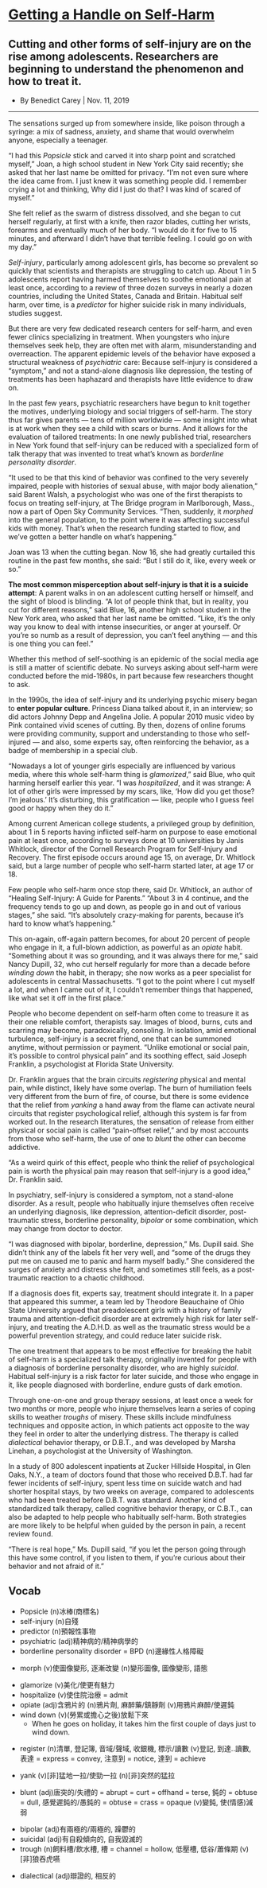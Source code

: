 # [Getting a Handle on Self-Harm](https://www.nytimes.com/2019/11/11/health/self-harm-injury-cutting-psychology.html)
## Cutting and other forms of self-injury are on the rise among adolescents. Researchers are beginning to understand the phenomenon and how to treat it.
- By Benedict Carey | Nov. 11, 2019
---------------------------------------------------------------------------------------------------------------------
The sensations surged up from somewhere inside, like poison through a syringe: a mix of sadness, anxiety, and shame that would overwhelm anyone, especially a teenager.

“I had this *Popsicle* stick and carved it into sharp point and scratched myself,” Joan, a high school student in New York City said recently; she asked that her last name be omitted for privacy. “I’m not even sure where the idea came from. I just knew it was something people did. I remember crying a lot and thinking, Why did I just do that? I was kind of scared of myself.”

She felt relief as the swarm of distress dissolved, and she began to cut herself regularly, at first with a knife, then razor blades, cutting her wrists, forearms and eventually much of her body. “I would do it for five to 15 minutes, and afterward I didn’t have that terrible feeling. I could go on with my day.”

*Self-injury*, particularly among adolescent girls, has become so prevalent so quickly that scientists and therapists are struggling to catch up. About 1 in 5 adolescents report having harmed themselves to soothe emotional pain at least once, according to a review of three dozen surveys in nearly a dozen countries, including the United States, Canada and Britain. Habitual self harm, over time, is a *predictor* for higher suicide risk in many individuals, studies suggest.

But there are very few dedicated research centers for self-harm, and even fewer clinics specializing in treatment. When youngsters who injure themselves seek help, they are often met with alarm, misunderstanding and overreaction. The apparent epidemic levels of the behavior have exposed a structural weakness of *psychiatric* care: Because self-injury is considered a “symptom,” and not a stand-alone diagnosis like depression, the testing of treatments has been haphazard and therapists have little evidence to draw on.

In the past few years, psychiatric researchers have begun to knit together the motives, underlying biology and social triggers of self-harm. The story thus far gives parents — tens of million worldwide — some insight into what is at work when they see a child with scars or burns. And it allows for the evaluation of tailored treatments: In one newly published trial, researchers in New York found that self-injury can be reduced with a specialized form of talk therapy that was invented to treat what’s known as *borderline personality disorder*.

“It used to be that this kind of behavior was confined to the very severely impaired, people with histories of sexual abuse, with major body alienation,” said Barent Walsh, a psychologist who was one of the first therapists to focus on treating self-injury, at The Bridge program in Marlborough, Mass., now a part of Open Sky Community Services. “Then, suddenly, it *morphed* into the general population, to the point where it was affecting successful kids with money. That’s when the research funding started to flow, and we’ve gotten a better handle on what’s happening.”

Joan was 13 when the cutting began. Now 16, she had greatly curtailed this routine in the past few months, she said: “But I still do it, like, every week or so.”

**The most common misperception about self-injury is that it is a suicide attempt**: A parent walks in on an adolescent cutting herself or himself, and the sight of blood is blinding. “A lot of people think that, but in reality, you cut for different reasons,” said Blue, 16, another high school student in the New York area, who asked that her last name be omitted. “Like, it’s the only way you know to deal with intense insecurities, or anger at yourself. Or you’re so numb as a result of depression, you can’t feel anything — and this is one thing you can feel.”

Whether this method of self-soothing is an epidemic of the social media age is still a matter of scientific debate. No surveys asking about self-harm were conducted before the mid-1980s, in part because few researchers thought to ask.

In the 1990s, the idea of self-injury and its underlying psychic misery began to **enter popular culture**. Princess Diana talked about it, in an interview; so did actors Johnny Depp and Angelina Jolie. A popular 2010 music video by Pink contained vivid scenes of cutting. By then, dozens of online forums were providing community, support and understanding to those who self-injured — and also, some experts say, often reinforcing the behavior, as a badge of membership in a special club.

“Nowadays a lot of younger girls especially are influenced by various media, where this whole self-harm thing is *glamorized*,” said Blue, who quit harming herself earlier this year. “I was *hospitalized*, and it was strange: A lot of other girls were impressed by my scars, like, ‘How did you get those? I’m jealous.’ It’s disturbing, this gratification — like, people who I guess feel good or happy when they do it.”

Among current American college students, a privileged group by definition, about 1 in 5 reports having inflicted self-harm on purpose to ease emotional pain at least once, according to surveys done at 10 universities by Janis Whitlock, director of the Cornell Research Program for Self-Injury and Recovery. The first episode occurs around age 15, on average, Dr. Whitlock said, but a large number of people who self-harm started later, at age 17 or 18.

Few people who self-harm once stop there, said Dr. Whitlock, an author of “Healing Self-Injury: A Guide for Parents.” “About 3 in 4 continue, and the frequency tends to go up and down, as people go in and out of various stages,” she said. “It’s absolutely crazy-making for parents, because it’s hard to know what’s happening.”

This on-again, off-again pattern becomes, for about 20 percent of people who engage in it, a full-blown addiction, as powerful as an *opiate* habit. “Something about it was so grounding, and it was always there for me,” said Nancy Dupill, 32, who cut herself regularly for more than a decade before *winding down* the habit, in therapy; she now works as a peer specialist for adolescents in central Massachusetts. “I got to the point where I cut myself a lot, and when I came out of it, I couldn’t remember things that happened, like what set it off in the first place.”

People who become dependent on self-harm often come to treasure it as their one reliable comfort, therapists say. Images of blood, burns, cuts and scarring may become, paradoxically, consoling. In isolation, amid emotional turbulence, self-injury is a secret friend, one that can be summoned anytime, without permission or payment. “Unlike emotional or social pain, it’s possible to control physical pain” and its soothing effect, said Joseph Franklin, a psychologist at Florida State University.

Dr. Franklin argues that the brain circuits *registering* physical and mental pain, while distinct, likely have some overlap. The burn of humiliation feels very different from the burn of fire, of course, but there is some evidence that the relief from *yanking* a hand away from the flame can activate neural circuits that register psychological relief, although this system is far from worked out. In the research literatures, the sensation of release from either physical or social pain is called “pain-offset relief,” and by most accounts from those who self-harm, the use of one to *blunt* the other can become addictive.

“As a weird quirk of this effect, people who think the relief of psychological pain is worth the physical pain may reason that self-injury is a good idea,” Dr. Franklin said.

In psychiatry, self-injury is considered a symptom, not a stand-alone disorder. As a result, people who habitually injure themselves often receive an underlying diagnosis, like depression, attention-deficit disorder, post-traumatic stress, borderline personality, *bipolar* or some combination, which may change from doctor to doctor.

“I was diagnosed with bipolar, borderline, depression,” Ms. Dupill said. She didn’t think any of the labels fit her very well, and “some of the drugs they put me on caused me to panic and harm myself badly.” She considered the surges of anxiety and distress she felt, and sometimes still feels, as a post-traumatic reaction to a chaotic childhood.

If a diagnosis does fit, experts say, treatment should integrate it. In a paper that appeared this summer, a team led by Theodore Beauchaine of Ohio State University argued that preadolescent girls with a history of family trauma and attention-deficit disorder are at extremely high risk for later self-injury, and treating the A.D.H.D. as well as the traumatic stress would be a powerful prevention strategy, and could reduce later suicide risk.

The one treatment that appears to be most effective for breaking the habit of self-harm is a specialized talk therapy, originally invented for people with a diagnosis of borderline personality disorder, who are highly *suicidal*. Habitual self-injury is a risk factor for later suicide, and those who engage in it, like people diagnosed with borderline, endure gusts of dark emotion.

Through one-on-one and group therapy sessions, at least once a week for two months or more, people who injure themselves learn a series of coping skills to weather *troughs* of misery. These skills include mindfulness techniques and opposite action, in which patients act opposite to the way they feel in order to alter the underlying distress. The therapy is called *dialectical* behavior therapy, or D.B.T., and was developed by Marsha Linehan, a psychologist at the University of Washington.

In a study of 800 adolescent inpatients at Zucker Hillside Hospital, in Glen Oaks, N.Y., a team of doctors found that those who received D.B.T. had far fewer incidents of self-injury, spent less time on suicide watch and had shorter hospital stays, by two weeks on average, compared to adolescents who had been treated before D.B.T. was standard. Another kind of standardized talk therapy, called cognitive behavior therapy, or C.B.T., can also be adapted to help people who habitually self-harm. Both strategies are more likely to be helpful when guided by the person in pain, a recent review found.

“There is real hope,” Ms. Dupill said, “if you let the person going through this have some control, if you listen to them, if you’re curious about their behavior and not afraid of it.”

## Vocab
- Popsicle (n)冰棒(商標名)
- self-injury (n)自殘
- predictor (n)預報性事物
- psychiatric (adj)精神病的/精神病學的
- borderline personality disorder = BPD (n)邊緣性人格障礙
+ morph (v)使圖像變形, 逐漸改變 (n)變形圖像, 圖像變形, 語態
- glamorize (v)美化/使更有魅力
- hospitalize (v)使住院治療 = admit
- opiate (adj)含鴉片的 (n)鴉片劑, 麻醉藥/鎮靜劑 (v)用鴉片麻醉/使遲鈍
- wind down (v)(勞累或擔心之後)放鬆下來
	- When he goes on holiday, it takes him the first couple of days just to wind down.
+ register (n)清單, 登記簿, 音域/聲域, 收銀機, 標示/讀數 (v)登記, 到達..讀數, 表達 = express = convey, 注意到 = notice, 達到 = achieve
- yank (v)[非]猛地一拉/使勁一拉 (n)[非]突然的猛拉
+ blunt (adj)唐突的/失禮的 = abrupt = curt = offhand = terse, 鈍的 = obtuse = dull, 感覺遲鈍的/愚鈍的 = obtuse = crass = opaque (v)變鈍, 使(情感)減弱
- bipolar (adj)有兩極的/兩極的, 躁鬱的
- suicidal (adj)有自殺傾向的, 自我毀滅的
- trough (n)飼料槽/飲水槽, 槽 = channel = hollow, 低壓槽, 低谷/蕭條期 (v)[非]狼吞虎嚥
* dialectical (adj)辯證的, 相反的
